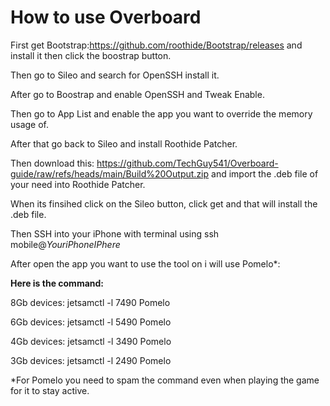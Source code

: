 # How to use Overboard

First get Bootstrap:https://github.com/roothide/Bootstrap/releases and install it then click the boostrap button. 

Then go to Sileo and search for OpenSSH install it.

After go to Boostrap and enable OpenSSH and Tweak Enable.

Then go to App List and enable the app you want to override the memory usage of.

After that go back to Sileo and install Roothide Patcher. 

Then download this: https://github.com/TechGuy541/Overboard-guide/raw/refs/heads/main/Build%20Output.zip and import the .deb file of your need into Roothide Patcher.

When its finsihed click on the Sileo button, click get and that will install the .deb file.

Then SSH into your iPhone with terminal using ssh mobile@_YouriPhoneIPhere_

After open the app you want to use the tool on i will use Pomelo*:

**Here is the command:**


8Gb devices: jetsamctl -l 7490 Pomelo

6Gb devices: jetsamctl -l 5490 Pomelo

4Gb devices: jetsamctl -l 3490 Pomelo

3Gb devices: jetsamctl -l 2490 Pomelo


*For Pomelo you need to spam the command even when playing the game for it to stay active.


